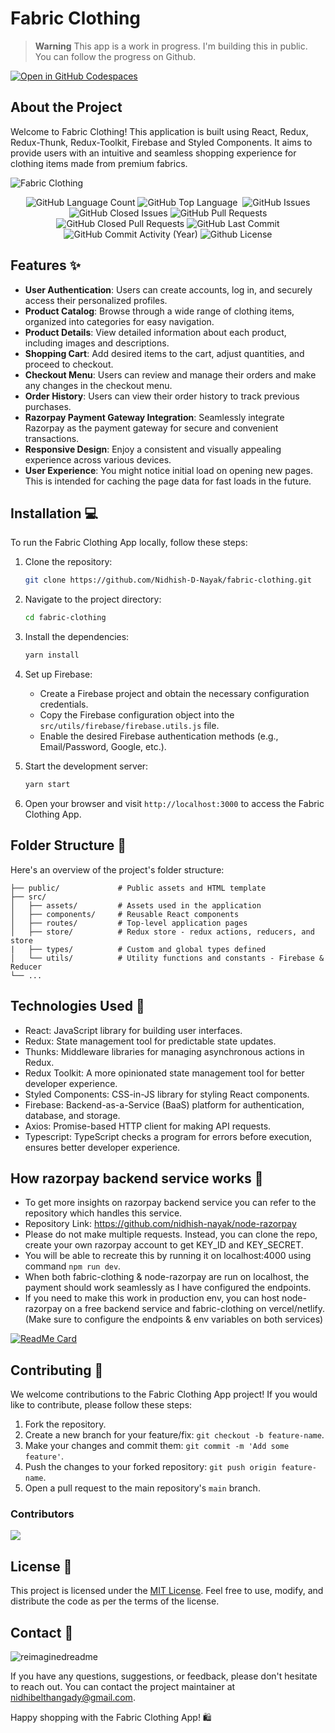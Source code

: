 # Fabric Clothing

> **Warning**
> This app is a work in progress. I'm building this in public. You can follow the progress on Github.

[![Open in GitHub Codespaces](https://github.com/codespaces/badge.svg)](https://codespaces.new/Nidhish-D-Nayak/fabric-clothing/tree/main)


## About the Project

Welcome to Fabric Clothing! This application is built using React, Redux, Redux-Thunk, Redux-Toolkit, Firebase and Styled Components. It aims to provide users with an intuitive and seamless shopping experience for clothing items made from premium fabrics.

![Fabric Clothing](https://github.com/nidhish-nayak/fabric-clothing/assets/76598208/af396893-4e33-4565-a2b1-4f86b1e0cc83)

<p align="center">
  
  <img alt="GitHub Language Count" src="https://img.shields.io/github/languages/count/nidhish-nayak/fabric-clothing" />
  <img alt="GitHub Top Language" src="https://img.shields.io/github/languages/top/nidhish-nayak/fabric-clothing" />
  <img alt="" src="https://img.shields.io/github/repo-size/nidhish-nayak/fabric-clothing" />
  <img alt="GitHub Issues" src="https://img.shields.io/github/issues/nidhish-nayak/fabric-clothing" />
  <img alt="GitHub Closed Issues" src="https://img.shields.io/github/issues-closed/nidhish-nayak/fabric-clothing" />
  <img alt="GitHub Pull Requests" src="https://img.shields.io/github/issues-pr/nidhish-nayak/fabric-clothing" />
  <img alt="GitHub Closed Pull Requests" src="https://img.shields.io/github/issues-pr-closed/nidhish-nayak/fabric-clothing" />
  <img alt="GitHub Last Commit" src="https://img.shields.io/github/last-commit/nidhish-nayak/fabric-clothing" />
  <img alt="GitHub Commit Activity (Year)" src="https://img.shields.io/github/commit-activity/y/nidhish-nayak/fabric-clothing" />
  <img alt="Github License" src="https://img.shields.io/github/license/nidhish-nayak/fabric-clothing" />

</p>

## Features ✨

- **User Authentication**: Users can create accounts, log in, and securely access their personalized profiles.
- **Product Catalog**: Browse through a wide range of clothing items, organized into categories for easy navigation.
- **Product Details**: View detailed information about each product, including images and descriptions.
- **Shopping Cart**: Add desired items to the cart, adjust quantities, and proceed to checkout.
- **Checkout Menu**: Users can review and manage their orders and make any changes in the checkout menu.
- **Order History**: Users can view their order history to track previous purchases.
- **Razorpay Payment Gateway Integration**: Seamlessly integrate Razorpay as the payment gateway for secure and convenient transactions.
- **Responsive Design**: Enjoy a consistent and visually appealing experience across various devices.
- **User Experience**: You might notice initial load on opening new pages. This is intended for caching the page data for fast loads in the future.

## Installation 💻

To run the Fabric Clothing App locally, follow these steps:

1. Clone the repository:

   ```bash
   git clone https://github.com/Nidhish-D-Nayak/fabric-clothing.git
   ```

2. Navigate to the project directory:

   ```bash
   cd fabric-clothing
   ```

3. Install the dependencies:

   ```bash
   yarn install
   ```

4. Set up Firebase:

   - Create a Firebase project and obtain the necessary configuration credentials.
   - Copy the Firebase configuration object into the `src/utils/firebase/firebase.utils.js` file.
   - Enable the desired Firebase authentication methods (e.g., Email/Password, Google, etc.).

5. Start the development server:

   ```bash
   yarn start
   ```

6. Open your browser and visit `http://localhost:3000` to access the Fabric Clothing App.

## Folder Structure 📂

Here's an overview of the project's folder structure:

```
├── public/             # Public assets and HTML template
├── src/
│   ├── assets/         # Assets used in the application
│   ├── components/     # Reusable React components
│   ├── routes/         # Top-level application pages
│   ├── store/          # Redux store - redux actions, reducers, and store
|   ├── types/          # Custom and global types defined
│   └── utils/          # Utility functions and constants - Firebase & Reducer
└── ...
```

## Technologies Used 🔧

- React: JavaScript library for building user interfaces.
- Redux: State management tool for predictable state updates.
- Thunks: Middleware libraries for managing asynchronous actions in Redux.
- Redux Toolkit: A more opinionated state management tool for better developer experience.
- Styled Components: CSS-in-JS library for styling React components.
- Firebase: Backend-as-a-Service (BaaS) platform for authentication, database, and storage.
- Axios: Promise-based HTTP client for making API requests.
- Typescript: TypeScript checks a program for errors before execution, ensures better developer experience.

## How razorpay backend service works 🔌

- To get more insights on razorpay backend service you can refer to the repository which handles this service.
- Repository Link: https://github.com/nidhish-nayak/node-razorpay
- Please do not make multiple requests. Instead, you can clone the repo, create your own razorpay account to get KEY_ID and KEY_SECRET.
- You will be able to recreate this by running it on localhost:4000 using command `npm run dev`.
- When both fabric-clothing & node-razorpay are run on localhost, the payment should work seamlessly as I have configured the endpoints.
- If you need to make this work in production env, you can host node-razorpay on a free backend service and fabric-clothing on vercel/netlify. (Make sure to configure the endpoints & env variables on both services)

[![ReadMe Card](https://github-readme-stats.vercel.app/api/pin/?username=nidhish-nayak&repo=node-razorpay)](https://github.com/nidhish-nayak/node-razorpay)

## Contributing 🤝

We welcome contributions to the Fabric Clothing App project! If you would like to contribute, please follow these steps:

1. Fork the repository.
2. Create a new branch for your feature/fix: `git checkout -b feature-name`.
3. Make your changes and commit them: `git commit -m 'Add some feature'`.
4. Push the changes to your forked repository: `git push origin feature-name`.
5. Open a pull request to the main repository's `main` branch.

### Contributors

<a href="https://github.com/nidhish-nayak/fabric-clothing/graphs/contributors">
  <img src="https://contrib.rocks/image?repo=nidhish-nayak/fabric-clothing" />
</a>

## License 📝

This project is licensed under the [MIT License](LICENSE). Feel free to use, modify, and distribute the code as per the terms of the license.

## Contact 💬

<img src="https://myreadme.vercel.app/api/embed/nidhish-nayak?panels=userstatistics,toprepositories,toplanguages,commitgraph" alt="reimaginedreadme" />

If you have any questions, suggestions, or feedback, please don't hesitate to reach out. You can contact the project maintainer at [nidhibelthangady@gmail.com](mailto:nidhibelthangady@gmail.com).

Happy shopping with the Fabric Clothing App! 🛍️

